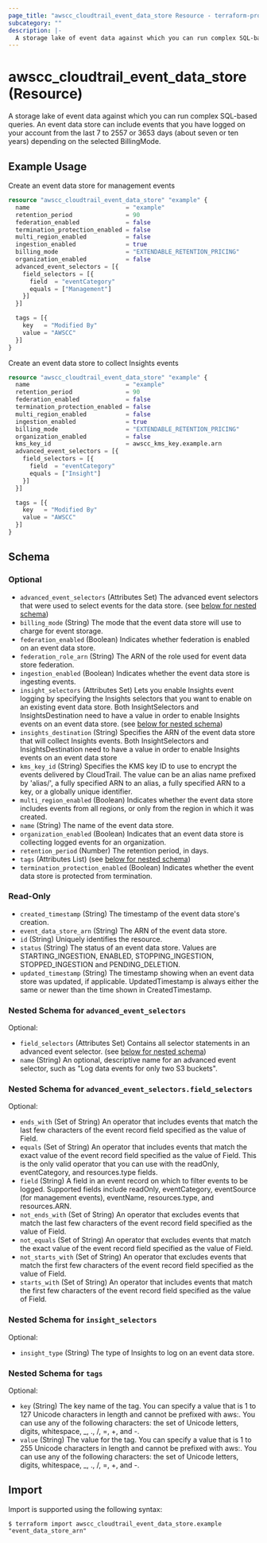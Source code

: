 ```yaml
---
page_title: "awscc_cloudtrail_event_data_store Resource - terraform-provider-awscc"
subcategory: ""
description: |-
  A storage lake of event data against which you can run complex SQL-based queries. An event data store can include events that you have logged on your account from the last 7 to 2557 or 3653 days (about seven or ten years) depending on the selected BillingMode.
---
```


# awscc_cloudtrail_event_data_store (Resource)

A storage lake of event data against which you can run complex SQL-based queries. An event data store can include events that you have logged on your account from the last 7 to 2557 or 3653 days (about seven or ten years) depending on the selected BillingMode.

## Example Usage

Create an event data store for management events

```terraform
resource "awscc_cloudtrail_event_data_store" "example" {
  name                           = "example"
  retention_period               = 90
  federation_enabled             = false
  termination_protection_enabled = false
  multi_region_enabled           = false
  ingestion_enabled              = true
  billing_mode                   = "EXTENDABLE_RETENTION_PRICING"
  organization_enabled           = false
  advanced_event_selectors = [{
    field_selectors = [{
      field  = "eventCategory"
      equals = ["Management"]
    }]
  }]

  tags = [{
    key   = "Modified By"
    value = "AWSCC"
  }]
}
```

Create an event data store to collect Insights events

```terraform
resource "awscc_cloudtrail_event_data_store" "example" {
  name                           = "example"
  retention_period               = 90
  federation_enabled             = false
  termination_protection_enabled = false
  multi_region_enabled           = false
  ingestion_enabled              = true
  billing_mode                   = "EXTENDABLE_RETENTION_PRICING"
  organization_enabled           = false
  kms_key_id                     = awscc_kms_key.example.arn
  advanced_event_selectors = [{
    field_selectors = [{
      field  = "eventCategory"
      equals = ["Insight"]
    }]
  }]

  tags = [{
    key   = "Modified By"
    value = "AWSCC"
  }]
}
```

<!-- schema generated by tfplugindocs -->
## Schema

### Optional

- `advanced_event_selectors` (Attributes Set) The advanced event selectors that were used to select events for the data store. (see [below for nested schema](#nestedatt--advanced_event_selectors))
- `billing_mode` (String) The mode that the event data store will use to charge for event storage.
- `federation_enabled` (Boolean) Indicates whether federation is enabled on an event data store.
- `federation_role_arn` (String) The ARN of the role used for event data store federation.
- `ingestion_enabled` (Boolean) Indicates whether the event data store is ingesting events.
- `insight_selectors` (Attributes Set) Lets you enable Insights event logging by specifying the Insights selectors that you want to enable on an existing event data store. Both InsightSelectors and InsightsDestination need to have a value in order to enable Insights events on an event data store. (see [below for nested schema](#nestedatt--insight_selectors))
- `insights_destination` (String) Specifies the ARN of the event data store that will collect Insights events. Both InsightSelectors and InsightsDestination need to have a value in order to enable Insights events on an event data store
- `kms_key_id` (String) Specifies the KMS key ID to use to encrypt the events delivered by CloudTrail. The value can be an alias name prefixed by 'alias/', a fully specified ARN to an alias, a fully specified ARN to a key, or a globally unique identifier.
- `multi_region_enabled` (Boolean) Indicates whether the event data store includes events from all regions, or only from the region in which it was created.
- `name` (String) The name of the event data store.
- `organization_enabled` (Boolean) Indicates that an event data store is collecting logged events for an organization.
- `retention_period` (Number) The retention period, in days.
- `tags` (Attributes List) (see [below for nested schema](#nestedatt--tags))
- `termination_protection_enabled` (Boolean) Indicates whether the event data store is protected from termination.

### Read-Only

- `created_timestamp` (String) The timestamp of the event data store's creation.
- `event_data_store_arn` (String) The ARN of the event data store.
- `id` (String) Uniquely identifies the resource.
- `status` (String) The status of an event data store. Values are STARTING_INGESTION, ENABLED, STOPPING_INGESTION, STOPPED_INGESTION and PENDING_DELETION.
- `updated_timestamp` (String) The timestamp showing when an event data store was updated, if applicable. UpdatedTimestamp is always either the same or newer than the time shown in CreatedTimestamp.

<a id="nestedatt--advanced_event_selectors"></a>
### Nested Schema for `advanced_event_selectors`

Optional:

- `field_selectors` (Attributes Set) Contains all selector statements in an advanced event selector. (see [below for nested schema](#nestedatt--advanced_event_selectors--field_selectors))
- `name` (String) An optional, descriptive name for an advanced event selector, such as "Log data events for only two S3 buckets".

<a id="nestedatt--advanced_event_selectors--field_selectors"></a>
### Nested Schema for `advanced_event_selectors.field_selectors`

Optional:

- `ends_with` (Set of String) An operator that includes events that match the last few characters of the event record field specified as the value of Field.
- `equals` (Set of String) An operator that includes events that match the exact value of the event record field specified as the value of Field. This is the only valid operator that you can use with the readOnly, eventCategory, and resources.type fields.
- `field` (String) A field in an event record on which to filter events to be logged. Supported fields include readOnly, eventCategory, eventSource (for management events), eventName, resources.type, and resources.ARN.
- `not_ends_with` (Set of String) An operator that excludes events that match the last few characters of the event record field specified as the value of Field.
- `not_equals` (Set of String) An operator that excludes events that match the exact value of the event record field specified as the value of Field.
- `not_starts_with` (Set of String) An operator that excludes events that match the first few characters of the event record field specified as the value of Field.
- `starts_with` (Set of String) An operator that includes events that match the first few characters of the event record field specified as the value of Field.



<a id="nestedatt--insight_selectors"></a>
### Nested Schema for `insight_selectors`

Optional:

- `insight_type` (String) The type of Insights to log on an event data store.


<a id="nestedatt--tags"></a>
### Nested Schema for `tags`

Optional:

- `key` (String) The key name of the tag. You can specify a value that is 1 to 127 Unicode characters in length and cannot be prefixed with aws:. You can use any of the following characters: the set of Unicode letters, digits, whitespace, _, ., /, =, +, and -.
- `value` (String) The value for the tag. You can specify a value that is 1 to 255 Unicode characters in length and cannot be prefixed with aws:. You can use any of the following characters: the set of Unicode letters, digits, whitespace, _, ., /, =, +, and -.

## Import

Import is supported using the following syntax:

```shell
$ terraform import awscc_cloudtrail_event_data_store.example "event_data_store_arn"
```